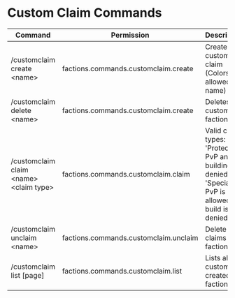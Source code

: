 # Custom Claim Commands

<table data-full-width="true"><thead><tr><th>Command</th><th>Permission</th><th>Description</th></tr></thead><tbody><tr><td>/customclaim create &#x3C;name></td><td>factions.commands.customclaim.create</td><td>Create custom claim (Colors are allowed in name)</td></tr><tr><td>/customclaim delete &#x3C;name></td><td>factions.commands.customclaim.create</td><td>Deletes the custom faction</td></tr><tr><td>/customclaim claim &#x3C;name> &#x3C;claim type></td><td>factions.commands.customclaim.claim</td><td>Valid claim types: 'Protected': PvP and building is denied, 'Special': PvP is allowed but build is denied</td></tr><tr><td>/customclaim unclaim &#x3C;name></td><td>factions.commands.customclaim.unclaim</td><td>Delete all claims of faction</td></tr><tr><td>/customclaim list [page]</td><td>factions.commands.customclaim.list</td><td>Lists all the custom created factions.</td></tr></tbody></table>
